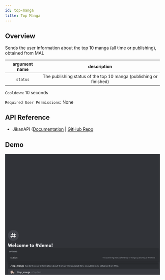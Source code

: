 ```yaml
---
id: top-manga
title: Top Manga
---
```


## Overview

Sends the user information about the top 10 manga (all time or publishing), obtained from MAL

| argument name |                            description                             |
| :-----------: | :----------------------------------------------------------------: |
|   `status`    | The publishing status of the top 10 manga (publishing or finished) |

`Cooldown`: 10 seconds

`Required User Permissions`: None

## API Reference

- JikanAPI ([Documentation](https://docs.api.jikan.moe/) | [GitHub Repo](https://github.com/jikan-me/jikan-rest)

## Demo

![Top Manga Command Demo Gif](../../../public/info/top-manga.gif)
